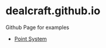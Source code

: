 # dealcraft.github.io

Github Page for examples

-   [Point System](https://dealcraft.github.io/point-system)
